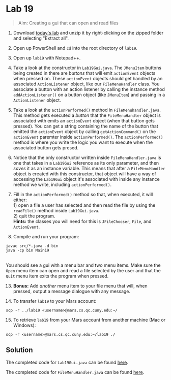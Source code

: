 # Lab 19

> Aim: Creating a gui that can open and read files

1. Download <a href="/Misc/TODO/lab19.zip" download>today's lab</a> and unzip it by right-clicking on the zipped folder and selecting "Extract all".

2. Open up PowerShell and `cd` into the root directory of `lab19`. 

4. Open up `lab19` with Notepad++.

3. Take a look at the constructor in `Lab19Gui.java`. The `JMenuItem` buttons being created in there are *buttons* that will emit `actionEvent` objects when pressed on. These `actionEvent` objects should get handled by an associated `ActionListener` object, like our `FileMenuHandler` class. You associate a button with an action listener by calling the instance method `addActionListener()` on a button object (like `JMenuItem`) and passing in a `ActionListener` object.  

9. Take a look at the `actionPerformed()` method in `FileMenuhandler.java`. This method gets executed a *button* that the `FileMenuHandler` object is associated with emits an `actionEvent` object (when that button gets pressed). You can get a string containing the name of the button that emitted the `actionEvent` object by calling `getActionCommand()` on the `actionEvent` paremter inside `actionPerformed()`. The `actionPerformed()` method is where you write the logic you want to execute when the associated button gets presed.

10. Notice that the only constructor written inside `FileMenuHandler.java` is one that takes in a `Lab19Gui` reference as its only parameter, and then *saves* it as an instance variable. This means that after a `FileMenuHandler` object is created with this constructor, that object will have a way of accessing the `Lab19Gui` object it's associated with inside any instance method we write, including `actionPerformed()`.

10. Fill in the `actionPerformed()` method so that, when executed, it will either:<br>1) open a file a user has selected and then read the file by using the `readFile()` method inside `Lab19Gui.java`.<br>2) quit the program.<br>**Hints:** the classes you will need for this is `JFileChooser`, `File`, and `ActionEvent`.

12. Compile and run your program:
```
javac src/*.java -d bin
java -cp bin Main19
```
<br>You should see a gui with a menu bar and two menu items. Make sure the `Open` menu item can open and read a file selected by the user and that the `Quit` menu item exits the program when pressed.

13. **Bonus:** Add *another* menu item to your file menu that will, when pressed, output a message dialogue with any message.

14. To transfer `lab19` to your Mars account:
```
scp -r ../lab19 <username>@mars.cs.qc.cuny.edu:~/
```

15. To retrieve `lab19` from your Mars account from another machine (Mac or Windows):
```
scp -r <username>@mars.cs.qc.cuny.edu:~/lab19 ./
```

## Solution
The completed code for `Lab19Gui.java` can be found <a href="/Misc/Solutions/Lab19/Lab19Gui.java" target="_blank">here</a>.

The completed code for `FileMenuHandler.java` can be found <a href="/Misc/Solutions/Lab19/FileMenuHandler.java" target="_blank">here</a>.